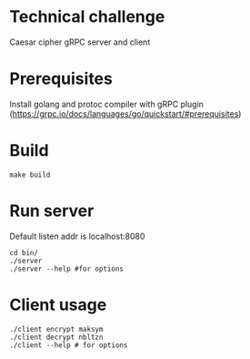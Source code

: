 Technical challenge 
========================
Caesar cipher gRPC server and client

Prerequisites
========================
Install golang and protoc compiler with gRPC plugin (https://grpc.io/docs/languages/go/quickstart/#prerequisites)

Build
========================
```shell
make build
```

Run server
========================
Default listen addr is localhost:8080
```shell
cd bin/
./server
./server --help #for options
```

Client usage
========================
```shell
./client encrypt maksym
./client decrypt nbltzn
./client --help # for options
```

